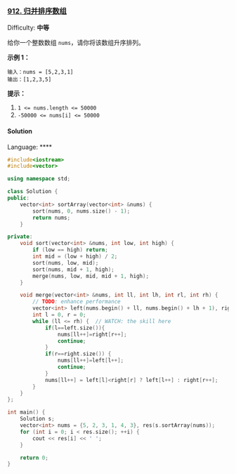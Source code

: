 ### [912\. 归并排序数组](https://leetcode-cn.com/problems/sort-an-array/)

Difficulty: **中等**


给你一个整数数组 `nums`，请你将该数组升序排列。

**示例 1：**

```
输入：nums = [5,2,3,1]
输出：[1,2,3,5]
```

**提示：**

1.  `1 <= nums.length <= 50000`
2.  `-50000 <= nums[i] <= 50000`


#### Solution

Language: ****

```cpp
#include<iostream>
#include<vector>

using namespace std;

class Solution {
public:
    vector<int> sortArray(vector<int> &nums) {
        sort(nums, 0, nums.size() - 1);
        return nums;
    }

private:
    void sort(vector<int> &nums, int low, int high) {
        if (low == high) return;
        int mid = (low + high) / 2;
        sort(nums, low, mid);
        sort(nums, mid + 1, high);
        merge(nums, low, mid, mid + 1, high);
    }

    void merge(vector<int> &nums, int ll, int lh, int rl, int rh) {
        // TODO: enhance performance
        vector<int> left(nums.begin() + ll, nums.begin() + lh + 1), right(nums.begin() + rl, nums.begin() + rh + 1);
        int l = 0, r = 0;
        while (ll <= rh) {  // WATCH: the skill here
            if(l==left.size()){
                nums[ll++]=right[r++];
                continue;
            }
            if(r==right.size()) {
                nums[ll++]=left[l++];
                continue;
            }
            nums[ll++] = left[l]<right[r] ? left[l++] : right[r++];
        }
    }
};

int main() {
    Solution s;
    vector<int> nums = {5, 2, 3, 1, 4, 3}, res(s.sortArray(nums));
    for (int i = 0; i < res.size(); ++i) {
        cout << res[i] << ' ';
    }

    return 0;
}
```

```go

```

